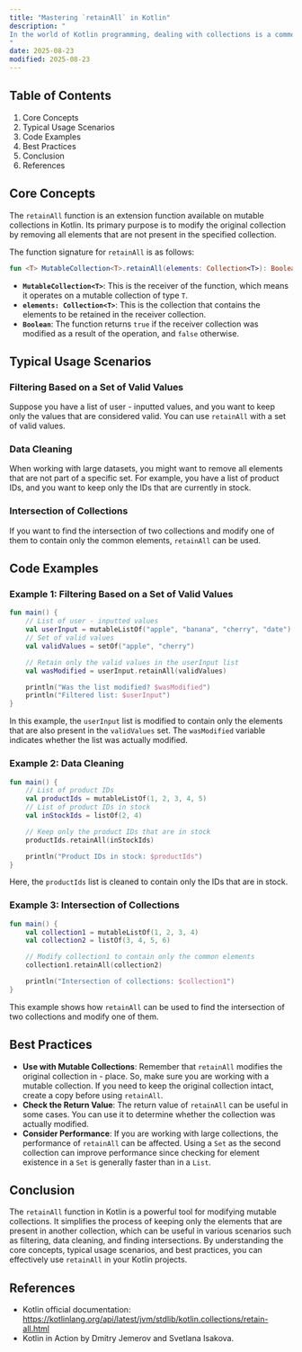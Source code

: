 ```yaml
---
title: "Mastering `retainAll` in Kotlin"
description: "
In the world of Kotlin programming, dealing with collections is a common task. Kotlin provides a rich set of collection APIs that simplify operations on data. One such useful function is `retainAll`. The `retainAll` function is available on mutable collections and is used to modify a collection in - place, keeping only the elements that are also present in another specified collection. This can be incredibly useful in various scenarios, such as filtering out unwanted elements based on a set of valid values. In this blog post, we will explore the core concepts, typical usage scenarios, and best practices related to the `retainAll` function in Kotlin.
"
date: 2025-08-23
modified: 2025-08-23
---
```


## Table of Contents
1. Core Concepts
2. Typical Usage Scenarios
3. Code Examples
4. Best Practices
5. Conclusion
6. References

## Core Concepts
The `retainAll` function is an extension function available on mutable collections in Kotlin. Its primary purpose is to modify the original collection by removing all elements that are not present in the specified collection. 

The function signature for `retainAll` is as follows:
```kotlin
fun <T> MutableCollection<T>.retainAll(elements: Collection<T>): Boolean
```
- **`MutableCollection<T>`**: This is the receiver of the function, which means it operates on a mutable collection of type `T`.
- **`elements: Collection<T>`**: This is the collection that contains the elements to be retained in the receiver collection.
- **`Boolean`**: The function returns `true` if the receiver collection was modified as a result of the operation, and `false` otherwise.

## Typical Usage Scenarios
### Filtering Based on a Set of Valid Values
Suppose you have a list of user - inputted values, and you want to keep only the values that are considered valid. You can use `retainAll` with a set of valid values.

### Data Cleaning
When working with large datasets, you might want to remove all elements that are not part of a specific set. For example, you have a list of product IDs, and you want to keep only the IDs that are currently in stock.

### Intersection of Collections
If you want to find the intersection of two collections and modify one of them to contain only the common elements, `retainAll` can be used.

## Code Examples
### Example 1: Filtering Based on a Set of Valid Values
```kotlin
fun main() {
    // List of user - inputted values
    val userInput = mutableListOf("apple", "banana", "cherry", "date")
    // Set of valid values
    val validValues = setOf("apple", "cherry")

    // Retain only the valid values in the userInput list
    val wasModified = userInput.retainAll(validValues)

    println("Was the list modified? $wasModified")
    println("Filtered list: $userInput")
}
```
In this example, the `userInput` list is modified to contain only the elements that are also present in the `validValues` set. The `wasModified` variable indicates whether the list was actually modified.

### Example 2: Data Cleaning
```kotlin
fun main() {
    // List of product IDs
    val productIds = mutableListOf(1, 2, 3, 4, 5)
    // List of product IDs in stock
    val inStockIds = listOf(2, 4)

    // Keep only the product IDs that are in stock
    productIds.retainAll(inStockIds)

    println("Product IDs in stock: $productIds")
}
```
Here, the `productIds` list is cleaned to contain only the IDs that are in stock.

### Example 3: Intersection of Collections
```kotlin
fun main() {
    val collection1 = mutableListOf(1, 2, 3, 4)
    val collection2 = listOf(3, 4, 5, 6)

    // Modify collection1 to contain only the common elements
    collection1.retainAll(collection2)

    println("Intersection of collections: $collection1")
}
```
This example shows how `retainAll` can be used to find the intersection of two collections and modify one of them.

## Best Practices
- **Use with Mutable Collections**: Remember that `retainAll` modifies the original collection in - place. So, make sure you are working with a mutable collection. If you need to keep the original collection intact, create a copy before using `retainAll`.
- **Check the Return Value**: The return value of `retainAll` can be useful in some cases. You can use it to determine whether the collection was actually modified.
- **Consider Performance**: If you are working with large collections, the performance of `retainAll` can be affected. Using a `Set` as the second collection can improve performance since checking for element existence in a `Set` is generally faster than in a `List`.

## Conclusion
The `retainAll` function in Kotlin is a powerful tool for modifying mutable collections. It simplifies the process of keeping only the elements that are present in another collection, which can be useful in various scenarios such as filtering, data cleaning, and finding intersections. By understanding the core concepts, typical usage scenarios, and best practices, you can effectively use `retainAll` in your Kotlin projects.

## References
- Kotlin official documentation: https://kotlinlang.org/api/latest/jvm/stdlib/kotlin.collections/retain-all.html
- Kotlin in Action by Dmitry Jemerov and Svetlana Isakova.